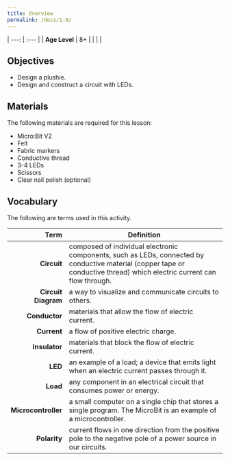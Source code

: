 ```yaml
---
title: Overview
permalink: /docs/1-0/
---
```


| ---: | :--- |
| **Age Level** | 8+ |
|   |   |

## Objectives
- Design a plushie.
- Design and construct a circuit with LEDs.

## Materials
The following materials are required for this lesson:
- Micro:Bit V2
- Felt
- Fabric markers
- Conductive thread
- 3-4 LEDs
- Scissors
- Clear nail polish (optional)

## Vocabulary
The following are terms used in this activity.

 Term | Definition
 ---: | --
**Circuit**  |  composed of individual electronic components, such as LEDs, connected by conductive material (copper tape or conductive thread) which electric current can flow through.
**Circuit Diagram**  |  a way to visualize and communicate circuits to others.
**Conductor**  |  materials that allow the flow of electric current.
**Current**  |  a flow of positive electric charge.
**Insulator**  |  materials that block the flow of electric current.
**LED**  |  an example of a load; a device that emits light when an electric current passes through it.
**Load**  | any component in an electrical circuit that consumes power or energy.
**Microcontroller**  |  a small computer on a single chip that stores a single program. The MicroBit is an example of a microcontroller.
**Polarity**  |  current flows in one direction from the positive pole to the negative pole of a power source in our circuits.
